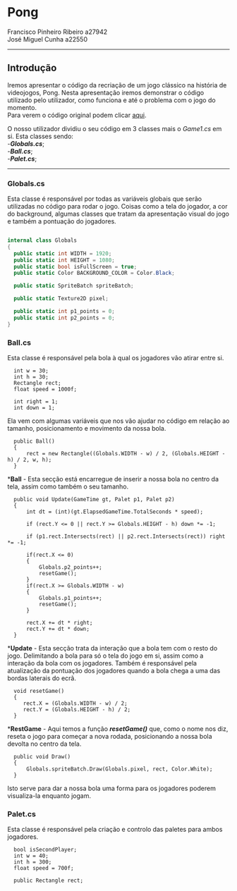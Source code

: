 # Pong

Francisco Pinheiro Ribeiro a27942  
José Miguel Cunha a22550

---

## Introdução

  Iremos apresentar o código da recriação de um jogo clássico na história de videojogos, Pong. Nesta apresentação iremos demonstrar o código utilizado pelo utilizador, como funciona e até o problema com o jogo do momento.  
  Para verem o código original podem clicar [aqui](https://github.com/papnotag/MonogamePong.git).  

  O nosso utilizador dividiu o seu código em 3 classes mais o *Game1.cs* em si. Esta classes sendo:  
  -***Globals.cs***;  
  -***Ball.cs***;  
  -***Palet.cs***;

---

### Globals.cs

  Esta classe é responsável por todas as variáveis globais que serão utilizadas no código para rodar o jogo. Coisas como a tela do jogador, a cor do background, algumas classes que tratam da apresentação visual do jogo e também a pontuação do jogadores.

```C#  

internal class Globals  
{  
  public static int WIDTH = 1920;  
  public static int HEIGHT = 1080;  
  public static bool isFullScreen = true;  
  public static Color BACKGROUND_COLOR = Color.Black;  

  public static SpriteBatch spriteBatch;  

  public static Texture2D pixel;  

  public static int p1_points = 0;  
  public static int p2_points = 0;  
}  

```

### Ball.cs

  Esta classe é responsável pela bola à qual os jogadores vão atirar entre si. 

```
  int w = 30;
  int h = 30;
  Rectangle rect;
  float speed = 1000f;

  int right = 1;
  int down = 1;
```
 Ela vem com algumas variáveis que nos vão ajudar no código em relação ao tamanho, posicionamento e movimento da nossa bola.  

```
  public Ball()
  {
      rect = new Rectangle((Globals.WIDTH - w) / 2, (Globals.HEIGHT - h) / 2, w, h);
  }
```  
***Ball** - Esta secção está encarregue de inserir a nossa bola no centro da tela, assim como também o seu tamanho.  

```
  public void Update(GameTime gt, Palet p1, Palet p2)
  {
      int dt = (int)(gt.ElapsedGameTime.TotalSeconds * speed);

      if (rect.Y <= 0 || rect.Y >= Globals.HEIGHT - h) down *= -1;

      if (p1.rect.Intersects(rect) || p2.rect.Intersects(rect)) right *= -1;

      if(rect.X <= 0)
      {
          Globals.p2_points++;
          resetGame();
      }
      if(rect.X >= Globals.WIDTH - w)
      {
          Globals.p1_points++;
          resetGame();
      }

      rect.X += dt * right;
      rect.Y += dt * down;
  }
```
***Update** - Esta secção trata da interação que a bola tem com o resto do jogo. Delimitando a bola para só o tela do jogo em si, assim como a interação da bola com os jogadores. Também é responsável pela atualização da pontuação dos jogadores quando a bola chega a uma das bordas laterais do ecrã.  

```
  void resetGame()
  {
     rect.X = (Globals.WIDTH - w) / 2;
     rect.Y = (Globals.HEIGHT - h) / 2;
  }
```
***RestGame** - Aqui temos a função ***resetGame()*** que, como o nome nos diz, reseta o jogo para começar a nova rodada, posicionando a nossa bola devolta no centro da tela.

```
  public void Draw()
  {
      Globals.spriteBatch.Draw(Globals.pixel, rect, Color.White);
  }
```
Isto serve para dar a nossa bola uma forma para os jogadores poderem visualiza-la enquanto jogam.

### Palet.cs

  Esta classe é responsável pela criação e controlo das paletes para ambos jogadores. 

```
  bool isSecondPlayer;
  int w = 40;
  int h = 300;
  float speed = 700f;

  public Rectangle rect;
```
